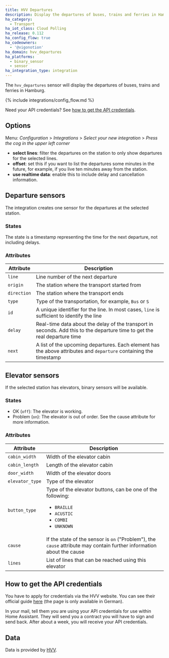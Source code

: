 ```yaml
---
title: HVV Departures
description: Display the departures of buses, trains and ferries in Hamburg within Home Assistant.
ha_category:
  - Transport
ha_iot_class: Cloud Polling
ha_release: 0.112
ha_config_flow: true
ha_codeowners:
  - '@vigonotion'
ha_domain: hvv_departures
ha_platforms:
  - binary_sensor
  - sensor
ha_integration_type: integration
---
```


The `hvv_departures` sensor will display the departures of buses, trains and ferries in Hamburg.

{% include integrations/config_flow.md %}


Need your API credentials? See [how to get the API credentials](#how-to-get-the-api-credentials).

## Options

Menu: *Configuration* > *Integrations* > *Select your new integration* > *Press the cog in the upper left corner*

- **select lines**: filter the departures on the station to only show departures for the selected lines.
- **offset**: set this if you want to list the departures some minutes in the future, for example, if you live ten minutes away from the station.
- **use realtime data**: enable this to include delay and cancellation information.

## Departure sensors

The integration creates one sensor for the departures at the selected station.

### States

The state is a timestamp representing the time for the next departure, not including delays.

### Attributes

| Attribute   | Description                                                                                                              |
| ----------- | ------------------------------------------------------------------------------------------------------------------------ |
| `line`      | Line number of the next departure                                                                                        |
| `origin`    | The station where the transport started from                                                                             |
| `direction` | The station where the transport ends                                                                                     |
| `type`      | Type of the transportation, for example, `Bus` or `S`                                                                     |
| `id`        | A unique identifier for the line. In most cases, `line` is sufficient to identify the line                               |
| `delay`     | Real-time data about the delay of the transport in seconds. Add this to the departure time to get the real departure time |
| `next`      | A list of the upcoming departures. Each element has the above attributes and `departure` containing the timestamp        |

## Elevator sensors

If the selected station has elevators, binary sensors will be available.

### States

- OK (`off`): The elevator is working.
- Problem (`on`): The elevator is out of order. See the cause attribute for more information.

### Attributes

| Attribute       | Description                                                                                                                                |
| --------------- | ------------------------------------------------------------------------------------------------------------------------------------------ |
| `cabin_width`   | Width of the elevator cabin                                                                                                                |
| `cabin_length`  | Length of the elevator cabin                                                                                                               |
| `door_width`    | Width of the elevator doors                                                                                                                |
| `elevator_type` | Type of the elevator                                                                                                                       |
| `button_type`   | Type of the elevator buttons, can be one of the following: <br/><ul><li>`BRAILLE`</li><li>`ACUSTIC`</li><li>`COMBI`</li><li>`UNKNOWN`</li> |
| `cause`         | If the state of the sensor is `on` ("Problem"), the `cause` attribute may contain further information about the cause                      |
| `lines`         | List of lines that can be reached using this elevator                                                                                      |

## How to get the API credentials

You have to apply for credentials via the HVV website. You can see their official guide [here](https://www.hvv.de/de/fahrplaene/abruf-fahrplaninfos/datenabruf) (the page is only available in German).

In your mail, tell them you are using your API credentials for use within Home Assistant. They will send you a contract you will have to sign and send back. After about a week, you will receive your API credentials.

## Data

Data is provided by [HVV](https://www.hvv.de/).
